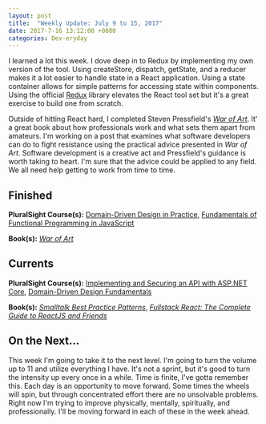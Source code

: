 ```yaml
---
layout: post
title:  "Weekly Update: July 9 to 15, 2017"
date: 2017-7-16 13:12:00 +0000
categories: Dev-eryday
---
```

I learned a lot this week. I dove deep in to Redux by implementing my own version of the tool. Using createStore, dispatch, getState, and a reducer makes it a lot easier to handle state in a React application. Using a state container allows for simple patterns for accessing state within components. Using the official [Redux][red] library elevates the React tool set but it's a great exercise to build one from scratch.

Outside of hitting React hard, I completed Steven Pressfield's *[War of Art][art]*. It' a great book about how professionals work and what sets them apart from amateurs. I'm working on a post that examines what software developers can do to fight resistance using the practical advice presented in *War of Art*. Software development is a creative act and Pressfield's guidance is worth taking to heart. I'm sure that the advice could be applied to any field. We all need help getting to work from time to time.

Finished
--------
**PluralSight Course(s):** [Domain-Driven Design in Practice][dddone], [Fundamentals of Functional Programming in JavaScript][jsfun]

**Book(s):** *[War of Art][art]*

Currents
--------
**PluralSight Course(s):** [Implementing and Securing an API with ASP.NET Core][core], [Domain-Driven Design Fundamentals][ddd]

**Book(s):** *[Smalltalk Best Practice Patterns][sbp]*, *[Fullstack React: The Complete Guide to ReactJS and Friends][rjs]*

On the Next...
--------
This week I'm going to take it to the next level. I'm going to turn the volume up to 11 and utilize everything I have. It's not a sprint, but it's good to turn the intensity up every once in a while. Time is finite, I've gotta remember this. Each day is an opportunity to move forward. Some times the wheels will spin, but through concentrated effort there are no unsolvable problems. Right now I'm trying to improve physically, mentally, spiritually, and professionally. I'll be moving forward in each of these in the week ahead.

[fun]: https://app.pluralsight.com/library/courses/csharp-applying-functional-principles/table-of-contents
[core]: https://app.pluralsight.com/library/courses/aspdotnetcore-implementing-securing-api/table-of-contents
[sbp]: https://www.amazon.com/Smalltalk-Best-Practice-Patterns-Kent/dp/013476904X
[ddd]: https://app.pluralsight.com/library/courses/domain-driven-design-fundamentals/table-of-contents
[pc]: https://www.amazon.com/Poor-Charlies-Almanack-Charles-Expanded/dp/1578645018/ref=sr_1_1?ie=UTF8&qid=1498098260&sr=8-1&keywords=poor+charlie%27s+almanack
[rjs]: https://www.fullstackreact.com/
[spec]: https://app.pluralsight.com/library/courses/csharp-specification-pattern/table-of-contents
[rop]: https://fsharpforfunandprofit.com/rop/
[rwr]: https://github.com/jeromedalbert/real-world-react?utm_campaign=React%2BNewsletter&utm_medium=web&utm_source=React_Newsletter_76
[rjsn]: http://reactjsnewsletter.com
[art]: https://www.amazon.com/War-Art-Through-Creative-Battles/dp/1936891026
[dddone]: https://app.pluralsight.com/library/courses/domain-driven-design-in-practice/table-of-contents
[jsfun]: https://app.pluralsight.com/library/courses/javascript-functional-programming-fundamentals/table-of-contents
[red]: http://redux.js.org/